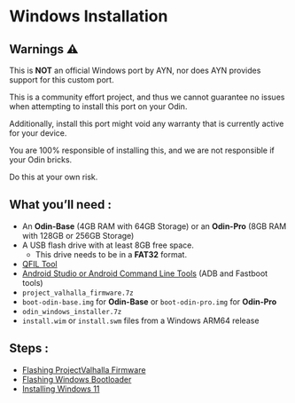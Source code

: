 # Windows Installation

## Warnings ⚠️
This is **NOT** an official Windows port by AYN, nor does AYN provides support for this custom port.

This is a community effort project, and thus we cannot guarantee no issues when attempting to install this port on your Odin.

Additionally, install this port might void any warranty that is currently active for your device.

You are 100% responsible of installing this, and we are not responsible if your Odin bricks.

Do this at your own risk.

## What you’ll need :
- An **Odin-Base** (4GB RAM with 64GB Storage) or an **Odin-Pro** (8GB RAM with 128GB or 256GB Storage)
- A USB flash drive with at least 8GB free space.
  - This drive needs to be in a **FAT32** format.
- [QFIL Tool](https://qfiltool.com/category/download)
- [Android Studio or Android Command Line Tools](https://developer.android.com/studio#downloads) (ADB and Fastboot tools)
- `project_valhalla_firmware.7z`
- `boot-odin-base.img` for **Odin-Base** or `boot-odin-pro.img` for **Odin-Pro**
- `odin_windows_installer.7z`
- `install.wim` or `install.swm` files from a Windows ARM64 release 

##  Steps :
- [Flashing ProjectValhalla Firmware](https://github.com/ProjectValhalla/OdinWindowsGuides/blob/main/pages/FlashingProjectValhallaFirmware.md)
- [Flashing Windows Bootloader](https://github.com/ProjectValhalla/OdinWindowsGuides/blob/main/pages/FlashingWindowsBootloader.md)
- [Installing Windows 11](https://github.com/ProjectValhalla/OdinWindowsGuides/blob/main/pages/InstallingWindows11.md)
